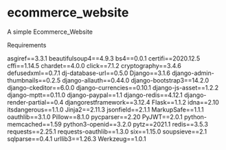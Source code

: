 # ecommerce_website
A simple Ecommerce_Website 

Requirements

asgiref==3.3.1
beautifulsoup4==4.9.3
bs4==0.0.1
certifi==2020.12.5
cffi==1.14.5
chardet==4.0.0
click==7.1.2
cryptography==3.4.6
defusedxml==0.7.1
dj-database-url==0.5.0
Django==3.1.6
django-admin-thumbnails==0.2.5
django-allauth==0.44.0
django-bootstrap3==14.2.0
django-ckeditor==6.0.0
django-currencies==0.10.1
django-js-asset==1.2.2
django-mptt==0.11.0
django-paypal==1.1
django-redis==4.12.1
django-render-partial==0.4
djangorestframework==3.12.4
Flask==1.1.2
idna==2.10
itsdangerous==1.1.0
Jinja2==2.11.3
jsonfield==2.1.1
MarkupSafe==1.1.1
oauthlib==3.1.0
Pillow==8.1.0
pycparser==2.20
PyJWT==2.0.1
python-memcached==1.59
python3-openid==3.2.0
pytz==2021.1
redis==3.5.3
requests==2.25.1
requests-oauthlib==1.3.0
six==1.15.0
soupsieve==2.1
sqlparse==0.4.1
urllib3==1.26.3
Werkzeug==1.0.1
